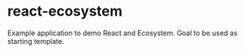 # react-ecosystem
Example application to demo React and Ecosystem. Goal to be used as starting template. 
